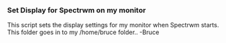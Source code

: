### Set Display for Spectrwm on my monitor
This script sets the display settings for my monitor when Spectrwm starts.
This folder goes in to my /home/bruce folder..
-Bruce
